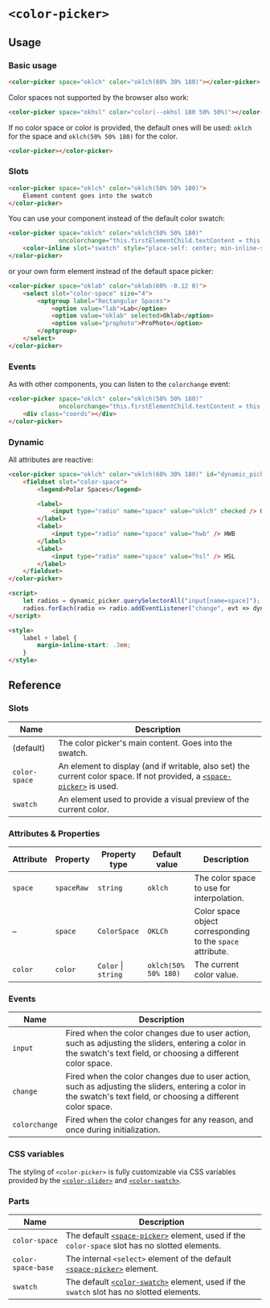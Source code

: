 # `<color-picker>`

## Usage

### Basic usage

```html
<color-picker space="oklch" color="oklch(60% 30% 180)"></color-picker>
```

Color spaces not supported by the browser also work:

```html
<color-picker space="okhsl" color="color(--okhsl 180 50% 50%)"></color-picker>
```

If no color space or color is provided, the default ones will be used: `oklch` for the space and `oklch(50% 50% 180)` for the color.

```html
<color-picker></color-picker>
```

### Slots

```html
<color-picker space="oklch" color="oklch(50% 50% 180)">
	Element content goes into the swatch
</color-picker>
```

You can use your component instead of the default color swatch:

```html
<color-picker space="oklch" color="oklch(50% 50% 180)"
              oncolorchange="this.firstElementChild.textContent = this.color">
	<color-inline slot="swatch" style="place-self: center; min-inline-size: fit-content"></color-inline>
</color-picker>
```

or your own form element instead of the default space picker:

```html
<color-picker space="oklab" color="oklab(60% -0.12 0)">
	<select slot="color-space" size="4">
		<optgroup label="Rectangular Spaces">
			<option value="lab">Lab</option>
			<option value="oklab" selected>Oklab</option>
			<option value="prophoto">ProPhoto</option>
		</optgroup>
	</select>
</color-picker>
```

### Events

As with other components, you can listen to the `colorchange` event:

```html
<color-picker space="oklch" color="oklch(50% 50% 180)"
              oncolorchange="this.firstElementChild.textContent = this.color.oklch.join(' ')">
	<div class="coords"></div>
</color-picker>
```

### Dynamic

All attributes are reactive:

```html
<color-picker space="oklch" color="oklch(60% 30% 180)" id="dynamic_picker">
	<fieldset slot="color-space">
		<legend>Polar Spaces</legend>

		<label>
			<input type="radio" name="space" value="oklch" checked /> OKLCh
		</label>
		<label>
			<input type="radio" name="space" value="hwb" /> HWB
		</label>
		<label>
			<input type="radio" name="space" value="hsl" /> HSL
		</label>
	</fieldset>
</color-picker>

<script>
	let radios = dynamic_picker.querySelectorAll("input[name=space]");
	radios.forEach(radio => radio.addEventListener("change", evt => dynamic_picker.space = evt.target.value));
</script>

<style>
	label + label {
		margin-inline-start: .3em;
	}
</style>
```

## Reference

### Slots

| Name | Description |
|------|-------------|
| (default) | The color picker's main content. Goes into the swatch. |
| `color-space` | An element to display (and if writable, also set) the current color space. If not provided, a [`<space-picker>`](../space-picker/) is used. |
| `swatch` | An element used to provide a visual preview of the current color. |

### Attributes & Properties

| Attribute | Property | Property type | Default value | Description |
|-----------|----------|---------------|---------------|-------------|
| `space` | `spaceRaw` | `string` | `oklch` | The color space to use for interpolation. |
| – | `space` | `ColorSpace` | `OKLCh` | Color space object corresponding to the `space` attribute. |
| `color` | `color` | `Color` &#124; `string` | `oklch(50% 50% 180)` | The current color value. |

### Events

| Name | Description |
|------|-------------|
| `input` | Fired when the color changes due to user action, such as adjusting the sliders, entering a color in the swatch's text field, or choosing a different color space. |
| `change` | Fired when the color changes due to user action, such as adjusting the sliders, entering a color in the swatch's text field, or choosing a different color space. |
| `colorchange` | Fired when the color changes for any reason, and once during initialization. |

### CSS variables

The styling of `<color-picker>` is fully customizable via CSS variables provided by the [`<color-slider>`](../color-slider/#css-variables) and [`<color-swatch>`](../color-swatch/#css-variables).

### Parts

| Name | Description |
|------|-------------|
| `color-space` | The default [`<space-picker>`](../space-picker/) element, used if the `color-space` slot has no slotted elements. |
| `color-space-base` | The internal `<select>` element of the default [`<space-picker>`](../space-picker/) element. |
| `swatch` | The default [`<color-swatch>`](../color-swatch/) element, used if the `swatch` slot has no slotted elements. |

